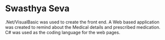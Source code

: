 # Swasthya Seva
.Net/VisualBasic was used to create the front end. A Web based application was created to remind about the Medical details and prescribed medication.
C# was used as the coding language for the web pages.



